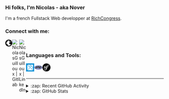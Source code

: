 ### Hi folks, I'm Nicolas - aka Nover

I'm a french Fullstack Web developper at [RichCongress](https://www.richcongress.com).

### Connect with me:

[<img align="left" alt="NicolasGuilloux.eu" width="22px" src="https://raw.githubusercontent.com/iconic/open-iconic/master/svg/globe.svg" />][website]
[<img align="left" alt="NicolasGuilloux | Gitlab" width="22px" src="https://gitlab.com/gitlab-com/gitlab-artwork/raw/master/logo/logo.svg" />][gitlab]
[<img align="left" alt="NicolasGuilloux | LinkedIn" width="22px" src="https://cdn.jsdelivr.net/npm/simple-icons@v3/icons/linkedin.svg" />][linkedin]

<br />

### Languages and Tools:

<img align="left" alt="Elm" width="26px" src="https://raw.githubusercontent.com/github/explore/master/topics/elm/elm.png" />
<img align="left" alt="PHP" width="26px" src="https://raw.githubusercontent.com/github/explore/master/topics/php/php.png" />
<img align="left" alt="Symfony" width="26px" src="https://raw.githubusercontent.com/github/explore/master/topics/symfony/symfony.png" />

<br />
<br />

---

<details>
  <summary>:zap: Recent GitHub Activity</summary>

<!--START_SECTION:activity-->
1. 🗣 Commented on [#13](https://github.com/NicolasGuilloux/shadow-nix/issues/13) in [NicolasGuilloux/shadow-nix](https://github.com/NicolasGuilloux/shadow-nix)
2. ❗️ Closed issue [#13](https://github.com/NicolasGuilloux/shadow-nix/issues/13) in [NicolasGuilloux/shadow-nix](https://github.com/NicolasGuilloux/shadow-nix)
3. 🎉 Merged PR [#14](https://github.com/NicolasGuilloux/shadow-nix/pull/14) in [NicolasGuilloux/shadow-nix](https://github.com/NicolasGuilloux/shadow-nix)
4. 💪 Opened PR [#14](https://github.com/NicolasGuilloux/shadow-nix/pull/14) in [NicolasGuilloux/shadow-nix](https://github.com/NicolasGuilloux/shadow-nix)
5. 🗣 Commented on [#13](https://github.com/NicolasGuilloux/shadow-nix/issues/13) in [NicolasGuilloux/shadow-nix](https://github.com/NicolasGuilloux/shadow-nix)
<!--END_SECTION:activity-->

</details>

<details>
  <summary>:zap: GitHub Stats</summary>

  <img align="left" alt="NicolasGuilloux's GitHub Stats" src="https://github-readme-stats.codestackr.vercel.app/api?username=NicolasGuilloux&show_icons=true&hide_border=true" />
</details>

[website]: https://nicolasguilloux.eu
[gitlab]: https://gitlab.com/NicolasGuilloux
[linkedin]: https://www.linkedin.com/in/nicolas-guilloux/
